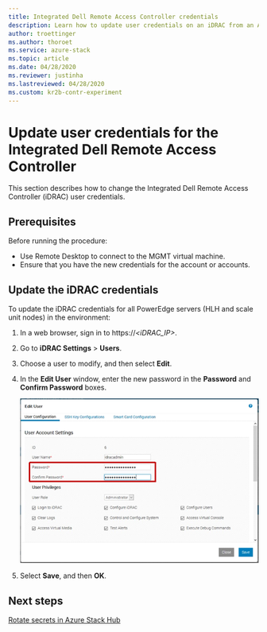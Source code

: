 ```yaml
---
title: Integrated Dell Remote Access Controller credentials
description: Learn how to update user credentials on an iDRAC from an Azure Stack Hub ruggedized appliance using Remote Desktop.
author: troettinger
ms.author: thoroet
ms.service: azure-stack
ms.topic: article
ms.date: 04/28/2020
ms.reviewer: justinha
ms.lastreviewed: 04/28/2020
ms.custom: kr2b-contr-experiment
---
```


# Update user credentials for the Integrated Dell Remote Access Controller

This section describes how to change the Integrated Dell Remote Access Controller (iDRAC) user credentials. 

## Prerequisites

Before running the procedure: 

- Use Remote Desktop to connect to the MGMT virtual machine. 
- Ensure that you have the new credentials for the account or accounts. 
 
## Update the iDRAC credentials

To update the iDRAC credentials for all PowerEdge servers (HLH and scale unit nodes) in the environment:

1. In a web browser, sign in to https:\//*\<iDRAC_IP\>*. 
1. Go to **iDRAC Settings** > **Users**. 
1. Choose a user to modify, and then select **Edit**. 
1. In the **Edit User** window, enter the new password in the **Password** and **Confirm Password** boxes. 

   ![Screenshot of the Edit User window showing the User Configuration tab. The password and confirm password fields are circled. Save is selected.](../operator/media/idrac-credentials/enter-user.png)

1. Select **Save**, and then **OK**. 

## Next steps

[Rotate secrets in Azure Stack Hub](../../operator/azure-stack-rotate-secrets.md)